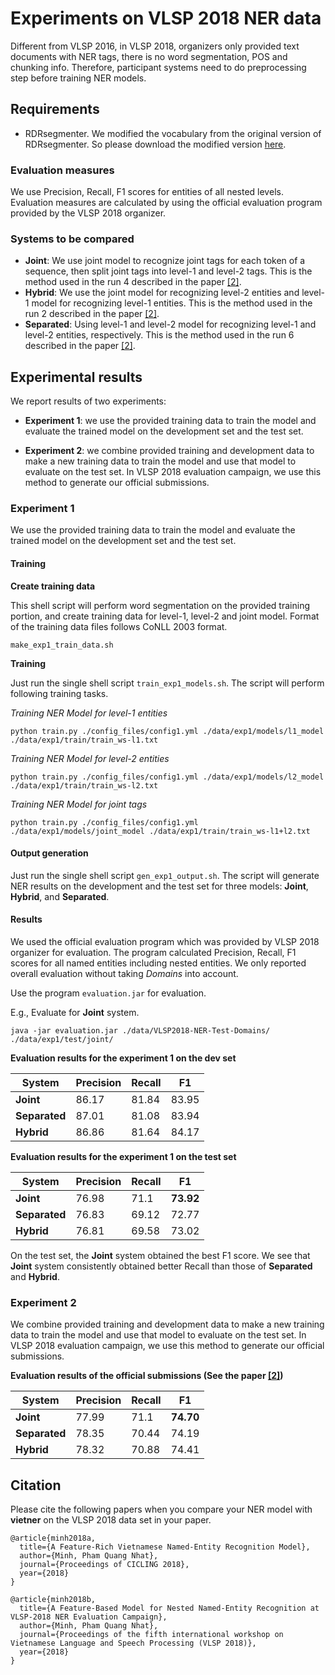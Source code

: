 # Experiments on VLSP 2018 NER data

Different from VLSP 2016, in VLSP 2018, organizers only provided text documents
with NER tags, there is no word segmentation, POS and chunking info. Therefore,
participant systems need to do preprocessing step before training NER models.

## Requirements

- RDRsegmenter. We modified the vocabulary from the original version of RDRsegmenter. So please
download the modified version [here](https://drive.google.com/open?id=14gleYMl4ECHJklqxZHl8KvyDNv66GZUY).

### Evaluation measures

We use Precision, Recall, F1 scores for entities of all nested levels.
Evaluation measures are calculated by using the official evaluation program
provided by the VLSP 2018 organizer.

### Systems to be compared

- **Joint**: We use joint model to recognize joint tags for each token of
a sequence, then split joint tags into level-1 and level-2 tags. This is the method used in
the run 4 described in the paper [\[2\]](https://arxiv.org/abs/1803.08463).
- **Hybrid**: We use the joint model for recognizing level-2 entities
and level-1 model for recognizing level-1 entities. This is the method used in the run 2
described in the paper [\[2\]](https://arxiv.org/abs/1803.08463).
- **Separated**: Using level-1 and level-2 model for recognizing level-1
and level-2 entities, respectively. This is the method used in the run 6
described in the paper [\[2\]](https://arxiv.org/abs/1803.08463).

## Experimental results

We report results of two experiments:

- **Experiment 1**: we use the provided training data to train the model and
evaluate the trained model on the development set and the test set.

- **Experiment 2**: we combine provided training and development data to make
a new training data to train the model and use that model to evaluate on the test set.
In VLSP 2018 evaluation campaign, we use this method to generate our official submissions.

### Experiment 1

We use the provided training data to train the model and
evaluate the trained model on the development set and the test set.

#### Training

**Create training data**

This shell script will perform word segmentation on the provided training portion,
and create training data for level-1, level-2 and joint model. Format of the training data files
follows CoNLL 2003 format.

    make_exp1_train_data.sh

**Training**

Just run the single shell script `train_exp1_models.sh`. The script will perform following training tasks.

*Training NER Model for level-1 entities*

    python train.py ./config_files/config1.yml ./data/exp1/models/l1_model ./data/exp1/train/train_ws-l1.txt

*Training NER Model for level-2 entities*

    python train.py ./config_files/config1.yml ./data/exp1/models/l2_model ./data/exp1/train/train_ws-l2.txt

*Training NER Model for joint tags*

    python train.py ./config_files/config1.yml ./data/exp1/models/joint_model ./data/exp1/train/train_ws-l1+l2.txt

#### Output generation

Just run the single shell script `gen_exp1_output.sh`. The script will generate NER results on the development and the test set
for three models: **Joint**, **Hybrid**, and **Separated**.

#### Results

We used the official evaluation program which was provided by VLSP 2018 organizer for evaluation.
The program calculated Precision, Recall, F1 scores for all named entities including nested entities.
We only reported overall evaluation without taking *Domains* into account.

Use the program `evaluation.jar` for evaluation.

E.g., Evaluate for **Joint** system.

```
java -jar evaluation.jar ./data/VLSP2018-NER-Test-Domains/ ./data/exp1/test/joint/
```

**Evaluation results for the experiment 1 on the dev set**

| System | Precision | Recall | F1    |
|--------|-----------|--------|-------|
| **Joint** | 86.17 | 81.84 | 83.95 |
| **Separated** | 87.01 | 81.08 | 83.94 |
| **Hybrid** | 86.86 | 81.64 | 84.17 |

**Evaluation results for the experiment 1 on the test set**

| System | Precision | Recall | F1    |
|--------|-----------|--------|-------|
| **Joint** | 76.98 | 71.1 | **73.92** |
| **Separated** | 76.83 | 69.12 | 72.77 |
| **Hybrid** | 76.81 | 69.58 | 73.02 |

On the test set, the **Joint** system obtained the best F1 score. We see that **Joint** system
consistently obtained better Recall than those of **Separated** and **Hybrid**.

### Experiment 2

We combine provided training and development data to make
a new training data to train the model and use that model to evaluate on the test set.
In VLSP 2018 evaluation campaign, we use this method to generate our official submissions.

**Evaluation results of the official submissions (See the paper [\[2\]](https://arxiv.org/abs/1803.08463))**

| System | Precision | Recall | F1    |
|--------|-----------|--------|-------|
| **Joint** | 77.99 | 71.1 | **74.70** |
| **Separated** | 78.35 | 70.44 | 74.19 |
| **Hybrid** | 78.32 | 70.88 | 74.41 |

## Citation

Please cite the following papers when you compare your NER model with
**vietner** on the VLSP 2018 data set in your paper.


```
@article{minh2018a,
  title={A Feature-Rich Vietnamese Named-Entity Recognition Model},
  author={Minh, Pham Quang Nhat},
  journal={Proceedings of CICLING 2018},
  year={2018}
}
```

```
@article{minh2018b,
  title={A Feature-Based Model for Nested Named-Entity Recognition at VLSP-2018 NER Evaluation Campaign},
  author={Minh, Pham Quang Nhat},
  journal={Proceedings of the fifth international workshop on Vietnamese Language and Speech Processing (VLSP 2018)},
  year={2018}
}
```

